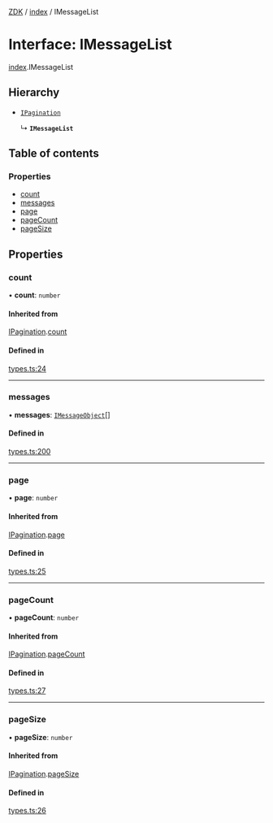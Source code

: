 [ZDK](../README.md) / [index](../modules/index.md) / IMessageList

# Interface: IMessageList

[index](../modules/index.md).IMessageList

## Hierarchy

- [`IPagination`](index.IPagination.md)

  ↳ **`IMessageList`**

## Table of contents

### Properties

- [count](index.IMessageList.md#count)
- [messages](index.IMessageList.md#messages)
- [page](index.IMessageList.md#page)
- [pageCount](index.IMessageList.md#pagecount)
- [pageSize](index.IMessageList.md#pagesize)

## Properties

### count

• **count**: `number`

#### Inherited from

[IPagination](index.IPagination.md).[count](index.IPagination.md#count)

#### Defined in

[types.ts:24](https://github.com/innovtech-developers/zdk/blob/7db792f8d0888698b5c087a743b692e20fed3a78/src/types.ts#L24)

___

### messages

• **messages**: [`IMessageObject`](index.IMessageObject.md)[]

#### Defined in

[types.ts:200](https://github.com/innovtech-developers/zdk/blob/7db792f8d0888698b5c087a743b692e20fed3a78/src/types.ts#L200)

___

### page

• **page**: `number`

#### Inherited from

[IPagination](index.IPagination.md).[page](index.IPagination.md#page)

#### Defined in

[types.ts:25](https://github.com/innovtech-developers/zdk/blob/7db792f8d0888698b5c087a743b692e20fed3a78/src/types.ts#L25)

___

### pageCount

• **pageCount**: `number`

#### Inherited from

[IPagination](index.IPagination.md).[pageCount](index.IPagination.md#pagecount)

#### Defined in

[types.ts:27](https://github.com/innovtech-developers/zdk/blob/7db792f8d0888698b5c087a743b692e20fed3a78/src/types.ts#L27)

___

### pageSize

• **pageSize**: `number`

#### Inherited from

[IPagination](index.IPagination.md).[pageSize](index.IPagination.md#pagesize)

#### Defined in

[types.ts:26](https://github.com/innovtech-developers/zdk/blob/7db792f8d0888698b5c087a743b692e20fed3a78/src/types.ts#L26)
